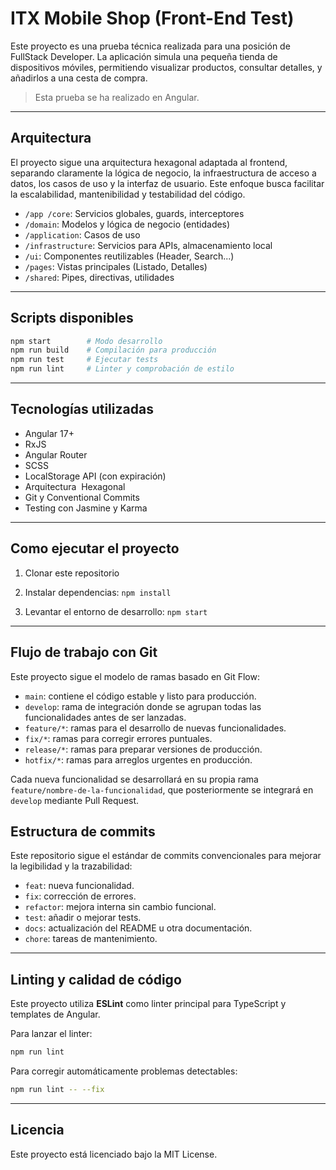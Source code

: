 # ITX Mobile Shop (Front-End Test)

Este proyecto es una prueba técnica realizada para una posición de FullStack Developer. La aplicación simula una pequeña tienda de dispositivos móviles, permitiendo visualizar productos, consultar detalles, y añadirlos a una cesta de compra.

> Esta prueba se ha realizado en Angular.

___

## Arquitectura

El proyecto sigue una arquitectura hexagonal adaptada al frontend, separando claramente la lógica de negocio, la infraestructura de acceso a datos, los casos de uso y la interfaz de usuario. Este enfoque busca facilitar la escalabilidad, mantenibilidad y testabilidad del código.

- `/app /core`: Servicios globales, guards, interceptores
- `/domain`: Modelos y lógica de negocio (entidades)
- `/application`: Casos de uso
- `/infrastructure`: Servicios para APIs, almacenamiento local
- `/ui`: Componentes reutilizables (Header, Search...)
- `/pages`: Vistas principales (Listado, Detalles)
- `/shared`: Pipes, directivas, utilidades

___

## Scripts disponibles

```bash
npm start        # Modo desarrollo
npm run build    # Compilación para producción
npm run test     # Ejecutar tests
npm run lint     # Linter y comprobación de estilo
```
___

## Tecnologías utilizadas

- Angular 17+
- RxJS
- Angular Router
- SCSS
- LocalStorage API (con expiración)
- Arquitectura  Hexagonal
- Git y Conventional Commits
- Testing con Jasmine y Karma

___

## Como ejecutar el proyecto

1. Clonar este repositorio

2. Instalar dependencias: `npm install`

3. Levantar el entorno de desarrollo: `npm start`

___

## Flujo de trabajo con Git

Este proyecto sigue el modelo de ramas basado en Git Flow:

- `main`: contiene el código estable y listo para producción.
- `develop`: rama de integración donde se agrupan todas las funcionalidades antes de ser lanzadas.
- `feature/*`: ramas para el desarrollo de nuevas funcionalidades.
- `fix/*`: ramas para corregir errores puntuales.
- `release/*`: ramas para preparar versiones de producción.
- `hotfix/*`: ramas para arreglos urgentes en producción.

Cada nueva funcionalidad se desarrollará en su propia rama `feature/nombre-de-la-funcionalidad`, que posteriormente se integrará en `develop` mediante Pull Request.

## Estructura de commits

Este repositorio sigue el estándar de commits convencionales para mejorar la legibilidad y la trazabilidad:

- `feat`: nueva funcionalidad.
- `fix`: corrección de errores.
- `refactor`: mejora interna sin cambio funcional.
- `test`: añadir o mejorar tests.
- `docs`: actualización del README u otra documentación.
- `chore`: tareas de mantenimiento.

___

## Linting y calidad de código

Este proyecto utiliza **ESLint** como linter principal para TypeScript y templates de Angular.

Para lanzar el linter:
```bash
npm run lint
```

Para corregir automáticamente problemas detectables:
```bash
npm run lint -- --fix
```

___

## Licencia

Este proyecto está licenciado bajo la MIT License.